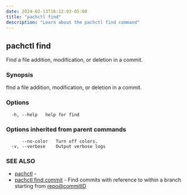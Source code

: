 ```yaml
---
date: 2024-02-13T16:12:03-05:00
title: "pachctl find"
description: "Learn about the pachctl find command"
---
```


## pachctl find

Find a file addition, modification, or deletion in a commit.

### Synopsis

fInd a file addition, modification, or deletion in a commit.

### Options

```
  -h, --help   help for find
```

### Options inherited from parent commands

```
      --no-color   Turn off colors.
  -v, --verbose    Output verbose logs
```

### SEE ALSO

* [pachctl](../pachctl)	 - 
* [pachctl find commit](../pachctl_find_commit)	 - Find commits with reference to <filePath> within a branch starting from <repo@commitID>

